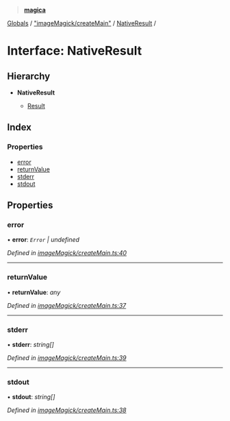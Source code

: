 > **[magica](../README.md)**

[Globals](../README.md) / ["imageMagick/createMain"](../modules/_imagemagick_createmain_.md) / [NativeResult](_imagemagick_createmain_.nativeresult.md) /

# Interface: NativeResult

## Hierarchy

* **NativeResult**

  * [Result](_types_.result.md)

## Index

### Properties

* [error](_imagemagick_createmain_.nativeresult.md#error)
* [returnValue](_imagemagick_createmain_.nativeresult.md#returnvalue)
* [stderr](_imagemagick_createmain_.nativeresult.md#stderr)
* [stdout](_imagemagick_createmain_.nativeresult.md#stdout)

## Properties

###  error

• **error**: *`Error` | undefined*

*Defined in [imageMagick/createMain.ts:40](https://github.com/cancerberoSgx/magica/blob/ddf46a3/src/imageMagick/createMain.ts#L40)*

___

###  returnValue

• **returnValue**: *any*

*Defined in [imageMagick/createMain.ts:37](https://github.com/cancerberoSgx/magica/blob/ddf46a3/src/imageMagick/createMain.ts#L37)*

___

###  stderr

• **stderr**: *string[]*

*Defined in [imageMagick/createMain.ts:39](https://github.com/cancerberoSgx/magica/blob/ddf46a3/src/imageMagick/createMain.ts#L39)*

___

###  stdout

• **stdout**: *string[]*

*Defined in [imageMagick/createMain.ts:38](https://github.com/cancerberoSgx/magica/blob/ddf46a3/src/imageMagick/createMain.ts#L38)*